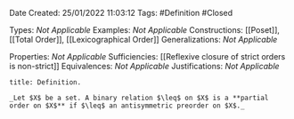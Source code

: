 <div class="topSpace"></div>

Date Created: 25/01/2022 11:03:12
Tags: #Definition #Closed 

Types: _Not Applicable_
Examples: _Not Applicable_
Constructions: [[Poset]], [[Total Order]], [[Lexicographical Order]]
Generalizations: _Not Applicable_

Properties: _Not Applicable_
Sufficiencies: [[Reflexive closure of strict orders is non-strict]]
Equivalences: _Not Applicable_
Justifications: _Not Applicable_

``` ad-Definition
title: Definition.

_Let $X$ be a set. A binary relation $\leq$ on $X$ is a **partial order on $X$** if $\leq$ an antisymmetric preorder on $X$._

```
